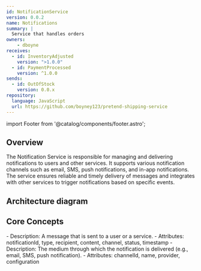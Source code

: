 ```yaml
---
id: NotificationService
version: 0.0.2
name: Notifications
summary: |
  Service that handles orders
owners:
    - dboyne
receives:
  - id: InventoryAdjusted
    version: ">1.0.0"
  - id: PaymentProcessed
    version: ^1.0.0
sends:
  - id: OutOfStock
    version: 0.0.x
repository:
  language: JavaScript
  url: https://github.com/boyney123/pretend-shipping-service
---
```


import Footer from '@catalog/components/footer.astro';

## Overview

The Notification Service is responsible for managing and delivering notifications to users and other services. It supports various notification channels such as email, SMS, push notifications, and in-app notifications. The service ensures reliable and timely delivery of messages and integrates with other services to trigger notifications based on specific events.

<Tiles >
    <Tile icon="DocumentIcon" href={`/docs/services/${frontmatter.id}/${frontmatter.version}/changelog`}  title="View the changelog" description="Want to know the history of this service? View the change logs" />
    <Tile icon="UserGroupIcon" href="/docs/teams/full-stack" title="Contact the team" description="Any questions? Feel free to contact the owners" />
    <Tile icon="BoltIcon" href={`/visualiser/services/${frontmatter.id}/${frontmatter.version}`} title={`Sends ${frontmatter.sends.length} messages`} description="This service sends messages to downstream consumers" />
    <Tile icon="BoltIcon"  href={`/visualiser/services/${frontmatter.id}/${frontmatter.version}`} title={`Receives ${frontmatter.receives.length} messages`} description="This service receives messages to downstream consumers" />
</Tiles>


## Architecture diagram

<NodeGraph />

## Core Concepts

<AccordionGroup>
  <Accordion title="Notification">
    - Description: A message that is sent to a user or a service.
    - Attributes: notificationId, type, recipient, content, channel, status, timestamp
  </Accordion>
  <Accordion title="Channel">
    - Description: The medium through which the notification is delivered (e.g., email, SMS, push notification).
    - Attributes: channelId, name, provider, configuration 
  </Accordion>
</AccordionGroup>

<Footer />